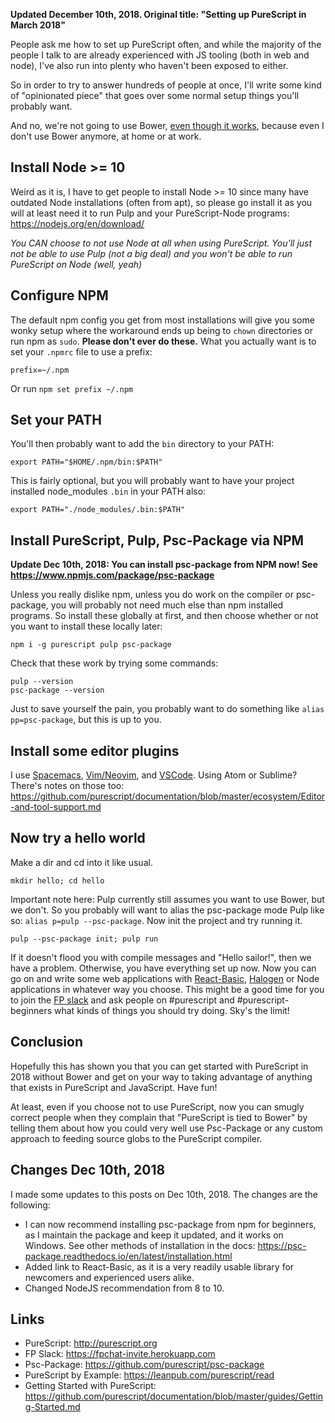 **Updated December 10th, 2018. Original title: "Setting up PureScript in March 2018"**

People ask me how to set up PureScript often, and while the majority of the people I talk to are already experienced with JS tooling (both in web and node), I've also run into plenty who haven't been exposed to either.

So in order to try to answer hundreds of people at once, I'll write some kind of "opinionated piece" that goes over some normal setup things you'll probably want.

And no, we're not going to use Bower, [even though it works](http://harry.garrood.me/blog/purescript-why-bower/), because even I don't use Bower anymore, at home or at work.

## Install Node >= 10

Weird as it is, I have to get people to install Node >= 10 since many have outdated Node installations (often from apt), so please go install it as you will at least need it to run Pulp and your PureScript-Node programs: <https://nodejs.org/en/download/>

*You CAN choose to not use Node at all when using PureScript. You'll just not be able to use Pulp (not a big deal) and you won't be able to run PureScript on Node (well, yeah)*

## Configure NPM

The default npm config you get from most installations will give you some wonky setup where the workaround ends up being to `chown` directories or run npm as `sudo`. **Please don't ever do these.** What you actually want is to set your `.npmrc` file to use a prefix:

```
prefix=~/.npm
```

Or run `npm set prefix ~/.npm`

## Set your PATH

You'll then probably want to add the `bin` directory to your PATH:

```
export PATH="$HOME/.npm/bin:$PATH"
```

This is fairly optional, but you will probably want to have your project installed node_modules `.bin` in your PATH also:

```
export PATH="./node_modules/.bin:$PATH"
```

## Install PureScript, Pulp, Psc-Package via NPM

**Update Dec 10th, 2018: You can install psc-package from NPM now! See <https://www.npmjs.com/package/psc-package>**

Unless you really dislike npm, unless you do work on the compiler or psc-package, you will probably not need much else than npm installed programs. So install these globally at first, and then choose whether or not you want to install these locally later:

```
npm i -g purescript pulp psc-package
```

Check that these work by trying some commands:

```
pulp --version
psc-package --version
```

Just to save yourself the pain, you probably want to do something like `alias pp=psc-package`, but this is up to you.

## Install some editor plugins

I use [Spacemacs](https://github.com/syl20bnr/spacemacs/tree/master/layers/%2Blang/purescript), [Vim/Neovim](https://github.com/FrigoEU/psc-ide-vim), and [VSCode](https://github.com/purescript/documentation/blob/master/ecosystem/Editor-and-tool-support.md). Using Atom or Sublime? There's notes on those too: <https://github.com/purescript/documentation/blob/master/ecosystem/Editor-and-tool-support.md>

## Now try a hello world

Make a dir and cd into it like usual.

```
mkdir hello; cd hello
```

Important note here: Pulp currently still assumes you want to use Bower, but we don't. So you probably will want to alias the psc-package mode Pulp like so: `alias p=pulp --psc-package`. Now init the project and try running it.

```
pulp --psc-package init; pulp run
```

If it doesn't flood you with compile messages and "Hello sailor!", then we have a problem. Otherwise, you have everything set up now. Now you can go on and write some web applications with [React-Basic](https://github.com/lumihq/purescript-react-basic), [Halogen](https://github.com/slamdata/purescript-halogen) or Node applications in whatever way you choose. This might be a good time for you to join the [FP slack](https://fpchat-invite.herokuapp.com/) and ask people on #purescript and #purescript-beginners what kinds of things you should try doing. Sky's the limit!

## Conclusion

Hopefully this has shown you that you can get started with PureScript in 2018 without Bower and get on your way to taking advantage of anything that exists in PureScript and JavaScript. Have fun!

At least, even if you choose not to use PureScript, now you can smugly correct people when they complain that "PureScript is tied to Bower" by telling them about how you could very well use Psc-Package or any custom approach to feeding source globs to the PureScript compiler.

## Changes Dec 10th, 2018

I made some updates to this posts on Dec 10th, 2018. The changes are the following:

* I can now recommend installing psc-package from npm for beginners, as I maintain the package and keep it updated, and it works on Windows. See other methods of installation in the docs: <https://psc-package.readthedocs.io/en/latest/installation.html>
* Added link to React-Basic, as it is a very readily usable library for newcomers and experienced users alike.
* Changed NodeJS recommendation from 8 to 10.

## Links

* PureScript: http://purescript.org
* FP Slack: https://fpchat-invite.herokuapp.com
* Psc-Package: https://github.com/purescript/psc-package
* PureScript by Example: https://leanpub.com/purescript/read
* Getting Started with PureScript: https://github.com/purescript/documentation/blob/master/guides/Getting-Started.md